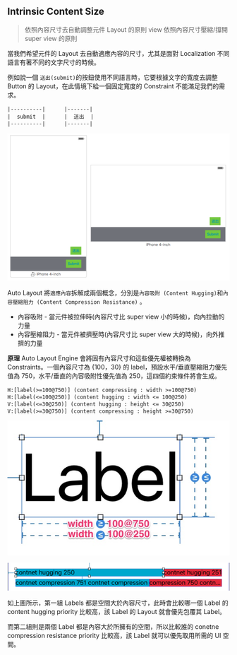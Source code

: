 Intrinsic Content Size
---------------------------
> 依照內容尺寸去自動調整元件 Layout 的原則
> view 依照內容尺寸壓縮/撐開 super view 的原則

當我們希望元件的 Layout 去自動適應內容的尺寸，尤其是面對 Localization 不同語言有著不同的文字尺寸的時候。

例如說一個 `送出(submit)`的按鈕使用不同語言時，它要根據文字的寬度去調整 Button 的 Layout，在此情境下給一個固定寬度的 Constraint 不能滿足我們的需求。


```  objc
|----------|      |-------|
|  submit  |      |  送出  |
|----------|      |-------|
```

![instrinsic_content_size_localization_button.png](./instrinsic_content_size_localization_button.png)


Auto Layout 將`適應內容`拆解成兩個概念，分別是`內容吸附 (Content Hugging)`和`內容壓縮阻力 (Content Compression Resistance)` 。

- 內容吸附 - 當元件被拉伸時(內容尺寸比 super view 小的時候)，向內拉動的力量
- 內容壓縮阻力 - 當元件被擠壓時(內容尺寸比 super view 大的時候)，向外推擠的力量

**原理**
Auto Layout Engine 會將固有內容尺寸和這些優先權被轉換為 Constraints。一個內容尺寸為 {100，30} 的 label，預設水平/垂直壓縮阻力優先值為 750，水平/垂直的內容吸附性優先值為 250，這四個約束條件將會生成。
```  objc
H:[label(>=100@750)] (content compressing : width >=100@750)
H:[label(<=100@250)] (content hugging : width <= 100@250)
V:[label(<=30@250)] (content hugging : height <= 30@250)
V:[label(>=30@750)] (content compressing : height >=30@750)
```

![固有內容轉成Constaints示意圖](./instrinsic_contnet_size_label.jpg)

![固有內容原理示意圖](./content_hugging_and_compression_demo.png)

如上圖所示，第一組 Labels 都是空間大於內容尺寸，此時會比較哪一個 Label 的 content hugging priority 比較高，該 Label 的 Layout 就會優先包覆其 Label。

而第二組則是兩個 Label 都是內容大於所擁有的空間，所以比較誰的 conetne compression resistance priority 比較高，該 Label 就可以優先取用所需的 UI 空間。